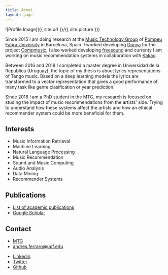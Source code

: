 ```yaml
---
title: About
layout: page
---
```

![Profile Image]({{ site.url }}/{{ site.picture }})

<p>Since 2015 I am doing research at the <a href="http://mtg.upf.edu/research/labs/asp-lab">Music Technology Group</a> of <a href="http://upf.edu">Pompeu Fabra University</a> in Barcelona, Spain. I worked developing <a href="http://dunya.compmusic.upf.edu">Dunya</a> for the project <a href="http://compmusic.upf.edu/">Compmusic</a>, I also worked developing <a href="http://freesound.org">freesound</a> and currenty I am working on music recommendation systems in collaboration with <a href="https://www.kakaocorp.com/?lang=en">Kakao</a>. </p>

<p>Between 2016 and 2018 I completed a master degree in Universidad de la Republica (Uruguay), the topic of my thesis is about lyrics representations of Tango music. Based on a deep learning models the lyrics are transformed to a vector representation that gives a good performance of many task like genre clasification or year prediction.</p>

<p>Since 2018 I am a PhD student in the MTG, my research is focused on studing the impact of music recommendations from the artists' side. Trying to understand how these systems affect the artists and how an ethical recommender system could be more beneficial for them.</p>

<h2>Interests</h2>

<ul class="skill-list">
	<li>Music Information Retrieval</li>
	<li>Machine Learning</li>
	<li>Natural Language Processing</li>
	<li>Music Recommendation</li>
	<li>Sound and Music Computing</li>
	<li>Audio Analysis</li>
	<li>Data Mining</li>
	<li>Recommender Systems</li>
</ul>

<h2>Publications</h2>
<ul>
	<li><a href="http://mtg.upf.edu/biblio/author/Ferraro">List of academic publications</a></li>
	<li><a href="https://scholar.google.es/citations?user=TRI4hHoAAAAJ&hl=en&oi=ao">Google Scholar</a></li>
</ul>


<h2>Contact</h2>
<ul>
	<li><a href="http://mtg.upf.edu/research/labs/asp-lab">MTG</a></li>
	<li><a href="mailto:andres.ferraro@upf.edu">andres.ferraro@upf.edu</a></li>
</ul>
<ul>	
	<li><a href="https://www.linkedin.com/in/andres-ferraro/">Linkedin</a></li>
	<li><a href="https://twitter.com/andrebola_">Twitter</a></li>
	<li><a href="https://github.com/andrebola">Github</a></li>
</ul>

